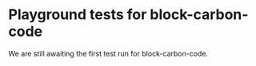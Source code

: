 # Playground tests for block-carbon-code
We are still awaiting the first test run for block-carbon-code.

